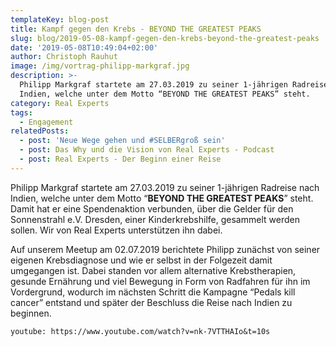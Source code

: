 ```yaml
---
templateKey: blog-post
title: Kampf gegen den Krebs - BEYOND THE GREATEST PEAKS
slug: blog/2019-05-08-kampf-gegen-den-krebs-beyond-the-greatest-peaks
date: '2019-05-08T10:49:04+02:00'
author: Christoph Rauhut
image: /img/vortrag-philipp-markgraf.jpg
description: >-
  Philipp Markgraf startete am 27.03.2019 zu seiner 1-jährigen Radreise nach
  Indien, welche unter dem Motto “BEYOND THE GREATEST PEAKS” steht. 
category: Real Experts
tags:
  - Engagement
relatedPosts:
  - post: 'Neue Wege gehen und #SELBERgroß sein'
  - post: Das Why und die Vision von Real Experts - Podcast
  - post: Real Experts - Der Beginn einer Reise
---
```

Philipp Markgraf startete am 27.03.2019 zu seiner 1-jährigen Radreise nach Indien, welche unter dem Motto “**BEYOND THE GREATEST PEAKS**” steht. Damit hat er eine Spendenaktion verbunden, über die Gelder für den Sonnenstrahl e.V. Dresden, einer Kinderkrebshilfe, gesammelt werden sollen. Wir von Real Experts unterstützen ihn dabei.

Auf unserem Meetup am 02.07.2019 berichtete Philipp zunächst von seiner eigenen Krebsdiagnose und wie er selbst in der Folgezeit damit umgegangen ist. Dabei standen vor allem alternative Krebstherapien, gesunde Ernährung und viel Bewegung in Form von Radfahren für ihn im Vordergrund, wodurch im nächsten Schritt die Kampagne “Pedals kill cancer” entstand und später der Beschluss die Reise nach Indien zu beginnen.

`youtube: https://www.youtube.com/watch?v=nk-7VTTHAIo&t=10s`
